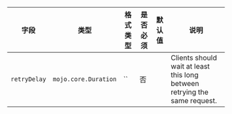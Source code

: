| 字段 | 类型 | 格式类型 | 是否必须 | 默认值 | 说明 |
|---|---|---|---|---|---|
| `retryDelay` | `mojo.core.Duration` | `` | 否 |  | Clients should wait at least this long between retrying the same request. |
